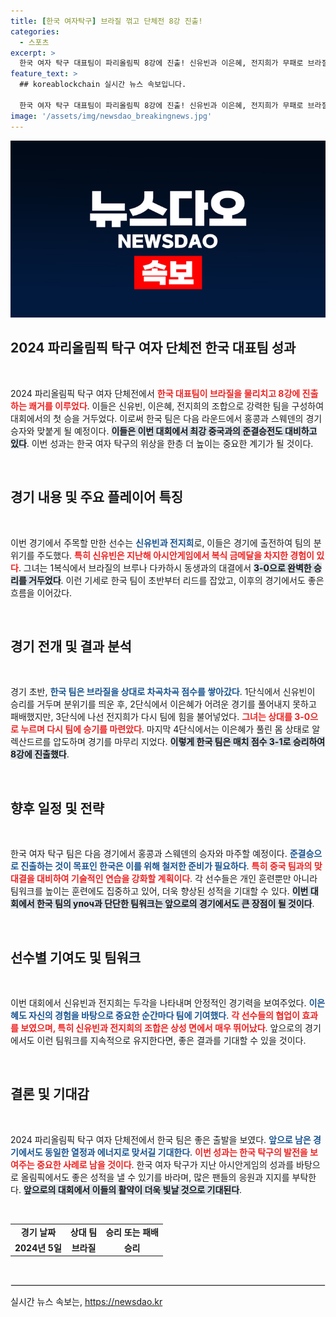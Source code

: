 ```yaml
---
title: [한국 여자탁구] 브라질 꺾고 단체전 8강 진출!
categories:
  - 스포츠
excerpt: >
  한국 여자 탁구 대표팀이 파리올림픽 8강에 진출! 신유빈과 이은혜, 전지희가 무패로 브라질을 제압하며 중국과의 대결 기대감을 높이고 있다. 올림픽에서 펼쳐질 최강 전쟁을 놓치지 마세요!
feature_text: >
  ## koreablockchain 실시간 뉴스 속보입니다.

  한국 여자 탁구 대표팀이 파리올림픽 8강에 진출! 신유빈과 이은혜, 전지희가 무패로 브라질을 제압하며 중국과의 대결 기대감을 높이고 있다. 올림픽에서 펼쳐질 최강 전쟁을 놓치지 마세요!
image: '/assets/img/newsdao_breakingnews.jpg'
---
```


<p><img src="/assets/img/newsdao_breakingnews.jpg" alt="koreablockchain 속보" /></p>

<h2 data-ke-size="size26">2024 파리올림픽 탁구 여자 단체전 한국 대표팀 성과</h2>

<p data-ke-size="size16">&nbsp;</p>

<p data-ke-size="size16">2024 파리올림픽 탁구 여자 단체전에서 <b><span style="color: #ee2323;">한국 대표팀이 브라질을 물리치고 8강에 진출하는 쾌거를 이루었다</span></b>. 이들은 신유빈, 이은혜, 전지희의 조합으로 강력한 팀을 구성하여 대회에서의 첫 승을 거두었다. 이로써 한국 팀은 다음 라운드에서 홍콩과 스웨덴의 경기 승자와 맞붙게 될 예정이다. <b><span style="background-color: #21538527;">이들은 이번 대회에서 최강 중국과의 준결승전도 대비하고 있다</span></b>. 이번 성과는 한국 여자 탁구의 위상을 한층 더 높이는 중요한 계기가 될 것이다.</p>

<p data-ke-size="size16">&nbsp;</p>

<h2 data-ke-size="size26">경기 내용 및 주요 플레이어 특징</h2>

<p data-ke-size="size16">&nbsp;</p>

<p data-ke-size="size16">이번 경기에서 주목할 만한 선수는 <b><span style="color: #1a5490;">신유빈과 전지희</span></b>로, 이들은 경기에 출전하여 팀의 분위기를 주도했다. <b><span style="color: #ee2323;">특히 신유빈은 지난해 아시안게임에서 복식 금메달을 차지한 경험이 있다</span></b>. 그녀는 1복식에서 브라질의 브루나 다카하시 동생과의 대결에서 <b><span style="background-color: #21538527;">3-0으로 완벽한 승리를 거두었다</span></b>. 이런 기세로 한국 팀이 초반부터 리드를 잡았고, 이후의 경기에서도 좋은 흐름을 이어갔다.</p>

<p data-ke-size="size16">&nbsp;</p>

<h2 data-ke-size="size26">경기 전개 및 결과 분석</h2>

<p data-ke-size="size16">&nbsp;</p>

<p data-ke-size="size16">경기 초반, <b><span style="color: #1a5490;">한국 팀은 브라질을 상대로 차곡차곡 점수를 쌓아갔다</span></b>. 1단식에서 신유빈이 승리를 거두며 분위기를 띄운 후, 2단식에서 이은혜가 어려운 경기를 풀어내지 못하고 패배했지만, 3단식에 나선 전지희가 다시 팀에 힘을 불어넣었다. <b><span style="color: #ee2323;">그녀는 상대를 3-0으로 누르며 다시 팀에 승기를 마련았다</span></b>. 마지막 4단식에서는 이은혜가 풀린 몸 상태로 알렉산드르를 압도하며 경기를 마무리 지었다. <b><span style="background-color: #21538527;">이렇게 한국 팀은 매치 점수 3-1로 승리하여 8강에 진출했다</span></b>.</p>

<p data-ke-size="size16">&nbsp;</p>

<h2 data-ke-size="size26">향후 일정 및 전략</h2>

<p data-ke-size="size16">&nbsp;</p>

<p data-ke-size="size16">한국 여자 탁구 팀은 다음 경기에서 홍콩과 스웨덴의 승자와 마주할 예정이다. <b><span style="color: #1a5490;">준결승으로 진출하는 것이 목표인 한국은 이를 위해 철저한 준비가 필요하다</span></b>. <b><span style="color: #ee2323;">특히 중국 팀과의 맞대결을 대비하여 기술적인 연습을 강화할 계획이다</span></b>. 각 선수들은 개인 훈련뿐만 아니라 팀워크를 높이는 훈련에도 집중하고 있어, 더욱 향상된 성적을 기대할 수 있다. <b><span style="background-color: #21538527;">이번 대회에서 한국 팀의 упоч과 단단한 팀워크는 앞으로의 경기에서도 큰 장점이 될 것이다</span></b>.</p>

<p data-ke-size="size16">&nbsp;</p>

<h2 data-ke-size="size26">선수별 기여도 및 팀워크</h2>

<p data-ke-size="size16">&nbsp;</p>

<p data-ke-size="size16">이번 대회에서 신유빈과 전지희는 두각을 나타내며 안정적인 경기력을 보여주었다. <b><span style="color: #1a5490;">이은혜도 자신의 경험을 바탕으로 중요한 순간마다 팀에 기여했다</span></b>. <b><span style="color: #ee2323;">각 선수들의 협업이 효과를 보였으며, 특히 신유빈과 전지희의 조합은 상성 면에서 매우 뛰어났다</span></b>. 앞으로의 경기에서도 이런 팀워크를 지속적으로 유지한다면, 좋은 결과를 기대할 수 있을 것이다.</p>

<p data-ke-size="size16">&nbsp;</p>

<h2 data-ke-size="size26">결론 및 기대감</h2>

<p data-ke-size="size16">&nbsp;</p>

<p data-ke-size="size16">2024 파리올림픽 탁구 여자 단체전에서 한국 팀은 좋은 출발을 보였다. <b><span style="color: #1a5490;">앞으로 남은 경기에서도 동일한 열정과 에너지로 맞서길 기대한다</span></b>. <b><span style="color: #ee2323;">이번 성과는 한국 탁구의 발전을 보여주는 중요한 사례로 남을 것이다</span></b>. 한국 여자 탁구가 지난 아시안게임의 성과를 바탕으로 올림픽에서도 좋은 성적을 낼 수 있기를 바라며, 많은 팬들의 응원과 지지를 부탁한다. <b><span style="background-color: #21538527;">앞으로의 대회에서 이들의 활약이 더욱 빛날 것으로 기대된다</span></b>.</p>

<p data-ke-size="size16">&nbsp;</p>

<table style="width: 100%; border-collapse: collapse;">
<tr>
<td style="text-align: center; height: 17px;"><b>경기 날짜</b></td>
<td style="text-align: center; height: 17px;"><b>상대 팀</b></td>
<td style="text-align: center; height: 17px;"><b>승리 또는 패배</b></td>
</tr>
<tr>
<td style="text-align: center; height: 17px;"><b>2024년 5일</b></td>
<td style="text-align: center; height: 17px;"><b>브라질</b></td>
<td style="text-align: center; height: 17px;"><b>승리</b></td>
</tr>
</table>

<p data-ke-size="size16">&nbsp;</p>

<hr style="border: 1px solid #eaeaea;">
실시간 뉴스 속보는, <a href="https://newsdao.kr" rel="dofollow">https://newsdao.kr</a>


